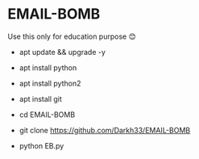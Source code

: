 # EMAIL-BOMB

Use this only for education purpose 😊

- apt update && upgrade -y

- apt install python

- apt install python2

- apt install git

- cd EMAIL-BOMB

- git clone https://github.com/Darkh33/EMAIL-BOMB

- python EB.py

